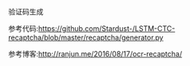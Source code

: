 验证码生成

参考代码:https://github.com/Stardust-/LSTM-CTC-recaptcha/blob/master/recaptcha/generator.py

参考博客:http://ranjun.me/2016/08/17/ocr-recaptcha/